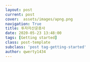 ```yaml
---
layout: post
current: post
cover:  assets/images/apng.png
navigation: True
title: 투자자산운용사
date: 2020-05-23 13:48:00
tags: [Getting started]
class: post-template
subclass: 'post tag-getting-started'
author: qwerty1434
---
```

